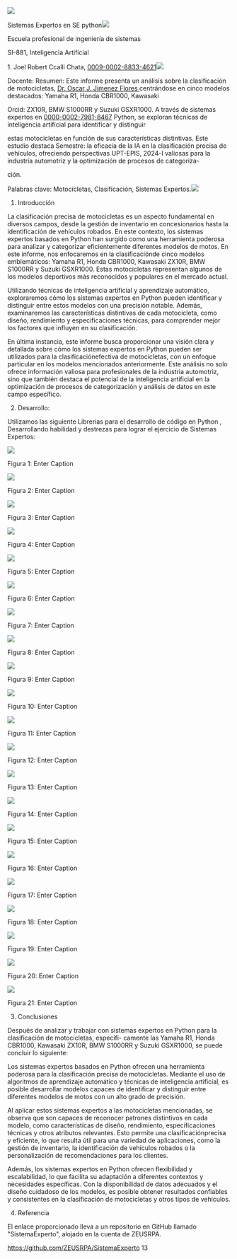 ﻿![](Aspose.Words.5062e8ba-b193-46df-ad4e-d11a1b0429a4.001.png)

Sistemas Expertos en SE python![](Aspose.Words.5062e8ba-b193-46df-ad4e-d11a1b0429a4.002.png)

Escuela profesional de ingeniería de sistemas

SI-881, Inteligencia Artificial

1\. Joel Robert Ccalli Chata, [0009-0002-8833-4621](https://orcid.org/0009-0002-8833-4621)![](Aspose.Words.5062e8ba-b193-46df-ad4e-d11a1b0429a4.003.png)

Docente: Resumen: Este informe presenta un análisis sobre la clasificación de motocicletas, [Dr. Oscar J. Jimenez Flores ](https://dina.concytec.gob.pe/appDirectorioCTI/VerDatosInvestigador.do?id_investigador=33398)centrándose en cinco modelos destacados: Yamaha R1, Honda CBR1000, Kawasaki

Orcid: ZX10R, BMW S1000RR y Suzuki GSXR1000. A través de sistemas expertos en [0000-0002-7981-8467](https://orcid.org/0000-0002-7981-8467) Python, se exploran técnicas de inteligencia artificial para identificar y distinguir

estas motocicletas en función de sus características distintivas. Este estudio destaca Semestre: la eficacia de la IA en la clasificación precisa de vehículos, ofreciendo perspectivas UPT-EPIS, 2024-I valiosas para la industria automotriz y la optimización de procesos de categoriza-

ción.

Palabras clave: Motocicletas, Clasificación, Sistemas Expertos.![](Aspose.Words.5062e8ba-b193-46df-ad4e-d11a1b0429a4.004.png)

1. Introducción

La clasificación precisa de motocicletas es un aspecto fundamental en diversos campos, desde la gestión de inventario en concesionarios hasta la identificación de vehículos robados. En este contexto, los sistemas expertos basados en Python han surgido como una herramienta poderosa para analizar y categorizar eficientemente diferentes modelos de motos. En este informe, nos enfocaremos en la clasificaciónde cinco modelos emblemáticos: Yamaha R1, Honda CBR1000, Kawasaki ZX10R, BMW S1000RR y Suzuki GSXR1000. Estas motocicletas representan algunos de los modelos deportivos más reconocidos y populares en el mercado actual.

Utilizando técnicas de inteligencia artificial y aprendizaje automático, exploraremos cómo los sistemas expertos en Python pueden identificar y distinguir entre estos modelos con una precisión notable. Además, examinaremos las características distintivas de cada motocicleta, como diseño, rendimiento y especificaciones técnicas, para comprender mejor los factores que influyen en su clasificación.

En última instancia, este informe busca proporcionar una visión clara y detallada sobre cómo los sistemas expertos en Python pueden ser utilizados para la clasificaciónefectiva de motocicletas, con un enfoque particular en los modelos mencionados anteriormente. Este análisis no solo ofrece información valiosa para profesionales de la industria automotriz, sino que también destaca el potencial de la inteligencia artificial en la optimización de procesos de categorización y análisis de datos en este campo específico.

2. Desarrollo:

Utilizamos las siguiente Librerias para el desarrollo de código en Python , Desarrollando habilidad y destrezas para lograr el ejercicio de Sistemas Expertos:

![](Aspose.Words.5062e8ba-b193-46df-ad4e-d11a1b0429a4.005.png)

Figura 1: Enter Caption

![](Aspose.Words.5062e8ba-b193-46df-ad4e-d11a1b0429a4.006.png)

Figura 2: Enter Caption

![](Aspose.Words.5062e8ba-b193-46df-ad4e-d11a1b0429a4.007.png)

Figura 3: Enter Caption

![](Aspose.Words.5062e8ba-b193-46df-ad4e-d11a1b0429a4.008.png)

Figura 4: Enter Caption

![](Aspose.Words.5062e8ba-b193-46df-ad4e-d11a1b0429a4.009.png)

Figura 5: Enter Caption

![](Aspose.Words.5062e8ba-b193-46df-ad4e-d11a1b0429a4.010.png)

Figura 6: Enter Caption

![](Aspose.Words.5062e8ba-b193-46df-ad4e-d11a1b0429a4.011.png)

Figura 7: Enter Caption

![](Aspose.Words.5062e8ba-b193-46df-ad4e-d11a1b0429a4.012.png)

Figura 8: Enter Caption

![](Aspose.Words.5062e8ba-b193-46df-ad4e-d11a1b0429a4.013.png)

Figura 9: Enter Caption

![](Aspose.Words.5062e8ba-b193-46df-ad4e-d11a1b0429a4.014.png)

Figura 10: Enter Caption

![](Aspose.Words.5062e8ba-b193-46df-ad4e-d11a1b0429a4.015.png)

Figura 11: Enter Caption

![](Aspose.Words.5062e8ba-b193-46df-ad4e-d11a1b0429a4.016.png)

Figura 12: Enter Caption

![](Aspose.Words.5062e8ba-b193-46df-ad4e-d11a1b0429a4.017.png)

Figura 13: Enter Caption

![](Aspose.Words.5062e8ba-b193-46df-ad4e-d11a1b0429a4.018.png)

Figura 14: Enter Caption

![](Aspose.Words.5062e8ba-b193-46df-ad4e-d11a1b0429a4.019.png)

Figura 15: Enter Caption

![](Aspose.Words.5062e8ba-b193-46df-ad4e-d11a1b0429a4.020.png)

Figura 16: Enter Caption

![](Aspose.Words.5062e8ba-b193-46df-ad4e-d11a1b0429a4.021.png)

Figura 17: Enter Caption

![](Aspose.Words.5062e8ba-b193-46df-ad4e-d11a1b0429a4.022.png)

Figura 18: Enter Caption

![](Aspose.Words.5062e8ba-b193-46df-ad4e-d11a1b0429a4.023.png)

Figura 19: Enter Caption

![](Aspose.Words.5062e8ba-b193-46df-ad4e-d11a1b0429a4.024.png)

Figura 20: Enter Caption

![](Aspose.Words.5062e8ba-b193-46df-ad4e-d11a1b0429a4.025.png)

Figura 21: Enter Caption

3. Conclusiones

Después de analizar y trabajar con sistemas expertos en Python para la clasificación de motocicletas, específi- camente las Yamaha R1, Honda CBR1000, Kawasaki ZX10R, BMW S1000RR y Suzuki GSXR1000, se puede concluir lo siguiente:

Los sistemas expertos basados en Python ofrecen una herramienta poderosa para la clasificación precisa de motocicletas. Mediante el uso de algoritmos de aprendizaje automático y técnicas de inteligencia artificial, es posible desarrollar modelos capaces de identificar y distinguir entre diferentes modelos de motos con un alto grado de precisión.

Al aplicar estos sistemas expertos a las motocicletas mencionadas, se observa que son capaces de reconocer patrones distintivos en cada modelo, como características de diseño, rendimiento, especificaciones técnicas y otros atributos relevantes. Esto permite una clasificaciónprecisa y eficiente, lo que resulta útil para una variedad de aplicaciones, como la gestión de inventario, la identificación de vehículos robados o la personalización de recomendaciones para los clientes.

Además, los sistemas expertos en Python ofrecen flexibilidad y escalabilidad, lo que facilita su adaptación a diferentes contextos y necesidades específicas. Con la disponibilidad de datos adecuados y el diseño cuidadoso de los modelos, es posible obtener resultados confiables y consistentes en la clasificación de motocicletas y otros tipos de vehículos.

4. Referencia

El enlace proporcionado lleva a un repositorio en GitHub llamado "SistemaExperto", alojado en la cuenta de ZEUSRPA.

https://github.com/ZEUSRPA/SistemaExperto
13
